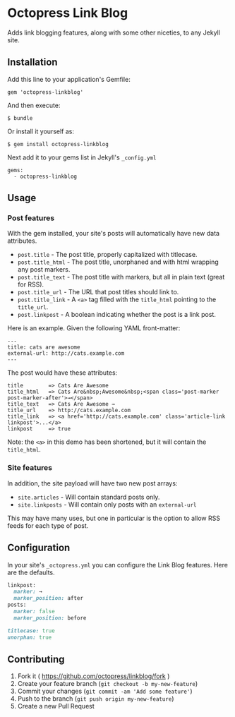 # Octopress Link Blog

Adds link blogging features, along with some other niceties, to any Jekyll site.

## Installation

Add this line to your application's Gemfile:

    gem 'octopress-linkblog'

And then execute:

    $ bundle

Or install it yourself as:

    $ gem install octopress-linkblog

Next add it to your gems list in Jekyll's `_config.yml`

    gems:
      - octopress-linkblog

## Usage

### Post features

With the gem installed, your site's posts will automatically have new data attributes.

- `post.title` - The post title, properly capitalized with titlecase.
- `post.title_html` - The post title, unorphaned and with html wrapping any post markers. 
- `post.title_text` - The post title with markers, but all in plain text (great for RSS).
- `post.title_url` - The URL that post titles should link to.
- `post.title_link` - A `<a>` tag filled with the `title_html` pointing to the `title_url`.
- `post.linkpost` - A boolean indicating whether the post is a link post.

Here is an example. Given the following YAML front-matter:

```
---
title: cats are awesome
external-url: http://cats.example.com
---
```

The post would have these attributes:

```
title        => Cats Are Awesome
title_html   => Cats Are&nbsp;Awesome&nbsp;<span class='post-marker post-marker-after'>→</span>
title_text   => Cats Are Awesome →
title_url    => http://cats.example.com
title_link   => <a href='http://cats.example.com' class='article-link linkpost'>...</a>
linkpost     => true
```

Note: the `<a>` in this demo has been shortened, but it will contain the `title_html`.


### Site features

In addition, the site payload will have two new post arrays:

- `site.articles` - Will contain standard posts only.
- `site.linkposts` - Will contain only posts with an `external-url`

This may have many uses, but one in particular is the option to allow RSS feeds for each type
of post.

## Configuration

In your site's `_octopress.yml` you can configure the Link Blog features. Here are the defaults.

```ruby
linkpost:
  marker: →
  marker_position: after
posts:
  marker: false
  marker_position: before

titlecase: true
unorphan: true
```

## Contributing

1. Fork it ( https://github.com/octopress/linkblog/fork )
2. Create your feature branch (`git checkout -b my-new-feature`)
3. Commit your changes (`git commit -am 'Add some feature'`)
4. Push to the branch (`git push origin my-new-feature`)
5. Create a new Pull Request

